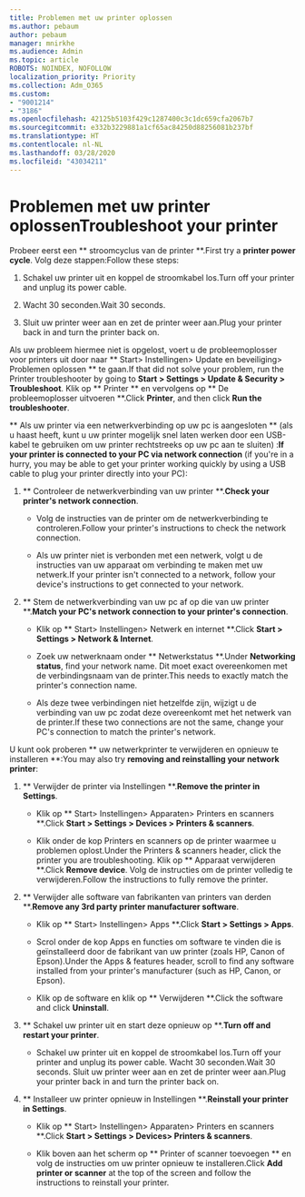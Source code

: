```yaml
---
title: Problemen met uw printer oplossen
ms.author: pebaum
author: pebaum
manager: mnirkhe
ms.audience: Admin
ms.topic: article
ROBOTS: NOINDEX, NOFOLLOW
localization_priority: Priority
ms.collection: Adm_O365
ms.custom:
- "9001214"
- "3186"
ms.openlocfilehash: 42125b5103f429c1287400c3c1dc659cfa2067b7
ms.sourcegitcommit: e332b3229881a1cf65ac84250d88256081b237bf
ms.translationtype: HT
ms.contentlocale: nl-NL
ms.lasthandoff: 03/28/2020
ms.locfileid: "43034211"
---
```

# <a name="troubleshoot-your-printer"></a><span data-ttu-id="e8cd9-102">Problemen met uw printer oplossen</span><span class="sxs-lookup"><span data-stu-id="e8cd9-102">Troubleshoot your printer</span></span>

<span data-ttu-id="e8cd9-103">Probeer eerst een \*\* stroomcyclus van de printer \*\*.</span><span class="sxs-lookup"><span data-stu-id="e8cd9-103">First try a **printer power cycle**.</span></span> <span data-ttu-id="e8cd9-104">Volg deze stappen:</span><span class="sxs-lookup"><span data-stu-id="e8cd9-104">Follow these steps:</span></span>

1. <span data-ttu-id="e8cd9-105">Schakel uw printer uit en koppel de stroomkabel los.</span><span class="sxs-lookup"><span data-stu-id="e8cd9-105">Turn off your printer and unplug its power cable.</span></span>

2. <span data-ttu-id="e8cd9-106">Wacht 30 seconden.</span><span class="sxs-lookup"><span data-stu-id="e8cd9-106">Wait 30 seconds.</span></span>

3. <span data-ttu-id="e8cd9-107">Sluit uw printer weer aan en zet de printer weer aan.</span><span class="sxs-lookup"><span data-stu-id="e8cd9-107">Plug your printer back in and turn the printer back on.</span></span>

<span data-ttu-id="e8cd9-108">Als uw probleem hiermee niet is opgelost, voert u de probleemoplosser voor printers uit door naar \*\* Start> Instellingen> Update en beveiliging> Problemen oplossen \*\* te gaan.</span><span class="sxs-lookup"><span data-stu-id="e8cd9-108">If that did not solve your problem, run the Printer troubleshooter by going to **Start > Settings > Update & Security > Troubleshoot**.</span></span> <span data-ttu-id="e8cd9-109">Klik op \*\* Printer \*\* en vervolgens op \*\* De probleemoplosser uitvoeren \*\*.</span><span class="sxs-lookup"><span data-stu-id="e8cd9-109">Click **Printer**, and then click **Run the troubleshooter**.</span></span>

<span data-ttu-id="e8cd9-110">\*\* Als uw printer via een netwerkverbinding op uw pc is aangesloten \*\* (als u haast heeft, kunt u uw printer mogelijk snel laten werken door een USB-kabel te gebruiken om uw printer rechtstreeks op uw pc aan te sluiten) :</span><span class="sxs-lookup"><span data-stu-id="e8cd9-110">**If your printer is connected to your PC via network connection** (if you're in a hurry, you may be able to get your printer working quickly by using a USB cable to plug your printer directly into your PC):</span></span>

1. <span data-ttu-id="e8cd9-111">\*\* Controleer de netwerkverbinding van uw printer \*\*.</span><span class="sxs-lookup"><span data-stu-id="e8cd9-111">**Check your printer's network connection**.</span></span>
    
    - <span data-ttu-id="e8cd9-112">Volg de instructies van de printer om de netwerkverbinding te controleren.</span><span class="sxs-lookup"><span data-stu-id="e8cd9-112">Follow your printer's instructions to check the network connection.</span></span>

    - <span data-ttu-id="e8cd9-113">Als uw printer niet is verbonden met een netwerk, volgt u de instructies van uw apparaat om verbinding te maken met uw netwerk.</span><span class="sxs-lookup"><span data-stu-id="e8cd9-113">If your printer isn't connected to a network, follow your device's instructions to get connected to your network.</span></span>

2. <span data-ttu-id="e8cd9-114">\*\* Stem de netwerkverbinding van uw pc af op die van uw printer \*\*.</span><span class="sxs-lookup"><span data-stu-id="e8cd9-114">**Match your PC's network connection to your printer's connection**.</span></span>

    - <span data-ttu-id="e8cd9-115">Klik op \*\* Start> Instellingen> Netwerk en internet \*\*.</span><span class="sxs-lookup"><span data-stu-id="e8cd9-115">Click **Start > Settings > Network & Internet**.</span></span>

    - <span data-ttu-id="e8cd9-116">Zoek uw netwerknaam onder \*\* Netwerkstatus \*\*.</span><span class="sxs-lookup"><span data-stu-id="e8cd9-116">Under **Networking status**, find your network name.</span></span> <span data-ttu-id="e8cd9-117">Dit moet exact overeenkomen met de verbindingsnaam van de printer.</span><span class="sxs-lookup"><span data-stu-id="e8cd9-117">This needs to exactly match the printer's connection name.</span></span>

    - <span data-ttu-id="e8cd9-118">Als deze twee verbindingen niet hetzelfde zijn, wijzigt u de verbinding van uw pc zodat deze overeenkomt met het netwerk van de printer.</span><span class="sxs-lookup"><span data-stu-id="e8cd9-118">If these two connections are not the same, change your PC's connection to match the printer's network.</span></span>

<span data-ttu-id="e8cd9-119">U kunt ook proberen \*\* uw netwerkprinter te verwijderen en opnieuw te installeren \*\*:</span><span class="sxs-lookup"><span data-stu-id="e8cd9-119">You may also try **removing and reinstalling your network printer**:</span></span>

1. <span data-ttu-id="e8cd9-120">\*\* Verwijder de printer via Instellingen \*\*.</span><span class="sxs-lookup"><span data-stu-id="e8cd9-120">**Remove the printer in Settings**.</span></span>

    - <span data-ttu-id="e8cd9-121">Klik op \*\* Start> Instellingen> Apparaten> Printers en scanners \*\*.</span><span class="sxs-lookup"><span data-stu-id="e8cd9-121">Click **Start > Settings > Devices > Printers & scanners**.</span></span>

    - <span data-ttu-id="e8cd9-122">Klik onder de kop Printers en scanners op de printer waarmee u problemen oplost.</span><span class="sxs-lookup"><span data-stu-id="e8cd9-122">Under the Printers & scanners header, click the printer you are troubleshooting.</span></span> <span data-ttu-id="e8cd9-123">Klik op \*\* Apparaat verwijderen \*\*.</span><span class="sxs-lookup"><span data-stu-id="e8cd9-123">Click **Remove device**.</span></span> <span data-ttu-id="e8cd9-124">Volg de instructies om de printer volledig te verwijderen.</span><span class="sxs-lookup"><span data-stu-id="e8cd9-124">Follow the instructions to fully remove the printer.</span></span>

2. <span data-ttu-id="e8cd9-125">\*\* Verwijder alle software van fabrikanten van printers van derden \*\*.</span><span class="sxs-lookup"><span data-stu-id="e8cd9-125">**Remove any 3rd party printer manufacturer software**.</span></span>

    - <span data-ttu-id="e8cd9-126">Klik op \*\* Start> Instellingen> Apps \*\*.</span><span class="sxs-lookup"><span data-stu-id="e8cd9-126">Click **Start > Settings > Apps**.</span></span>

    - <span data-ttu-id="e8cd9-127">Scrol onder de kop Apps en functies om software te vinden die is geïnstalleerd door de fabrikant van uw printer (zoals HP, Canon of Epson).</span><span class="sxs-lookup"><span data-stu-id="e8cd9-127">Under the Apps & features header, scroll to find any software installed from your printer's manufacturer (such as HP, Canon, or Epson).</span></span>

    - <span data-ttu-id="e8cd9-128">Klik op de software en klik op \*\* Verwijderen \*\*.</span><span class="sxs-lookup"><span data-stu-id="e8cd9-128">Click the software and click **Uninstall**.</span></span>

3. <span data-ttu-id="e8cd9-129">\*\* Schakel uw printer uit en start deze opnieuw op \*\*.</span><span class="sxs-lookup"><span data-stu-id="e8cd9-129">**Turn off and restart your printer**.</span></span>

    - <span data-ttu-id="e8cd9-130">Schakel uw printer uit en koppel de stroomkabel los.</span><span class="sxs-lookup"><span data-stu-id="e8cd9-130">Turn off your printer and unplug its power cable.</span></span> <span data-ttu-id="e8cd9-131">Wacht 30 seconden.</span><span class="sxs-lookup"><span data-stu-id="e8cd9-131">Wait 30 seconds.</span></span> <span data-ttu-id="e8cd9-132">Sluit uw printer weer aan en zet de printer weer aan.</span><span class="sxs-lookup"><span data-stu-id="e8cd9-132">Plug your printer back in and turn the printer back on.</span></span>

4. <span data-ttu-id="e8cd9-133">\*\* Installeer uw printer opnieuw in Instellingen \*\*.</span><span class="sxs-lookup"><span data-stu-id="e8cd9-133">**Reinstall your printer in Settings**.</span></span>

    - <span data-ttu-id="e8cd9-134">Klik op \*\* Start> Instellingen> Apparaten> Printers en scanners \*\*.</span><span class="sxs-lookup"><span data-stu-id="e8cd9-134">Click **Start > Settings > Devices> Printers & scanners**.</span></span>
 
    - <span data-ttu-id="e8cd9-135">Klik boven aan het scherm op \*\* Printer of scanner toevoegen \*\* en volg de instructies om uw printer opnieuw te installeren.</span><span class="sxs-lookup"><span data-stu-id="e8cd9-135">Click **Add printer or scanner** at the top of the screen and follow the instructions to reinstall your printer.</span></span>
